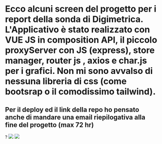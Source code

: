 <h1>Ecco alcuni screen del progetto per i report della sonda di Digimetrica. L'Applicativo è stato realizzato con VUE JS in composition API, il piccolo proxyServer con JS (express), store manager, router js , axios e char.js per i grafici. Non mi sono avvalso di nessuna libreria di css (come bootsrap o il comodissimo tailwind). </h1>

<h2>Per il deploy ed il link della repo ho pensato anche di mandare una email riepilogativa alla fine del progetto (max 72 hr)</h2>?

<img src="https://i.imgur.com/7wibYGm.png">
<img src="https://i.imgur.com/LFb3anG.png">
